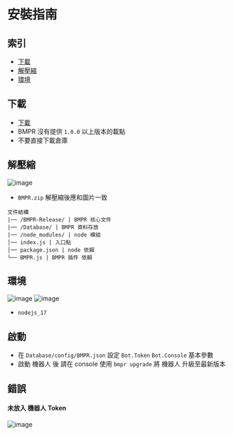 # 安裝指南

## 索引
- [下載](#下載)
- [解壓縮](#解壓縮)
- [環境](#環境)

## 下載
- [下載](https://github.com/ExpTechTW/BMPR/releases/download/1.0.0/BMPR.zip)
- BMPR 沒有提供 `1.0.0` 以上版本的載點
- 不要直接下載倉庫

## 解壓縮
![image](https://user-images.githubusercontent.com/44525760/173214647-203d91df-d81b-47f3-98fe-703d5d0dfa42.png)
- `BMPR.zip` 解壓縮後應和圖片一致
```
文件結構
|── /BMPR-Release/ | BMPR 核心文件
|── /Database/ | BMPR 資料存放
|── /node_modules/ | node 模組
│── index.js | 入口點
│── package.json | node 依賴
└── BMPR.js | BMPR 插件 依賴
```

## 環境
![image](https://user-images.githubusercontent.com/44525760/173214875-8b808422-4f12-4ec2-8719-6185459d81c3.png)
![image](https://user-images.githubusercontent.com/44525760/173214879-ec26aa23-4fba-462e-9ce8-49b4d8e5326e.png)
- `nodejs_17`

## 啟動
- 在 `Database/config/BMPR.json` 設定 `Bot.Token` `Bot.Console` 基本參數
- 啟動 機器人 後 請在 console 使用 `bmpr upgrade` 將 機器人 升級至最新版本

## 錯誤
#### 未放入 機器人 Token
![image](https://user-images.githubusercontent.com/44525760/173214906-62631f3c-b808-451c-9a6f-77d677eeccc0.png)
